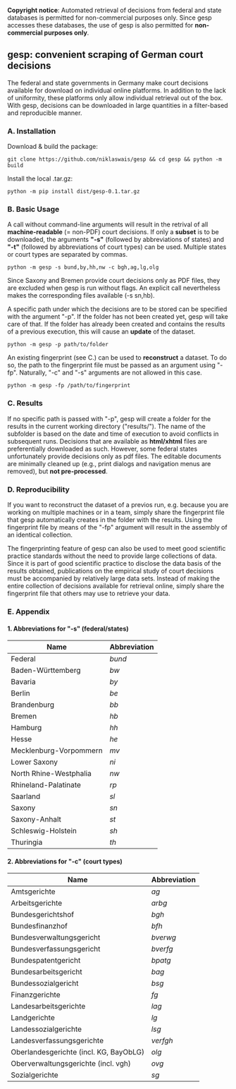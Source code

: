 **Copyright notice**: Automated retrieval of decisions from federal and state databases is permitted for non-commercial purposes only. Since gesp accesses these databases, the use of gesp is also permitted for **non-commercial purposes only**.

## gesp: convenient scraping of German court decisions

The federal and state governments in Germany make court decisions available for download on individual online platforms. In addition to the lack of uniformity, these platforms only allow individual retrieval out of the box. With gesp, decisions can be downloaded in large quantities in a filter-based and reproducible manner.

### A. Installation
Download & build the package:
```Shell
git clone https://github.com/niklaswais/gesp && cd gesp && python -m build
```
Install the local .tar.gz:
```Shell
python -m pip install dist/gesp-0.1.tar.gz
```

### B. Basic Usage
A call without command-line arguments will result in the retrival of all **machine-readable** (= non-PDF) court decisions. If only a **subset** is to be downloaded, the arguments **"-s"** (followed by abbreviations of states) and **"-t"** (followed by abbreviations of court types) can be used. Multiple states or court types are separated by commas.
```Shell
python -m gesp -s bund,by,hh,nw -c bgh,ag,lg,olg
```
Since Saxony and Bremen provide court decisions only as PDF files, they are excluded when gesp is run without flags. An explicit call nevertheless makes the corresponding files available (-s sn,hb).

A specific path under which the decisions are to be stored can be specified with the argument "-p". If the folder has not been created yet, gesp will take care of that. If the folder has already been created and contains the results of a previous execution, this will cause an **update** of the dataset.
```Shell
python -m gesp -p path/to/folder
```

An existing fingerprint (see C.) can be used to **reconstruct** a dataset. To do so, the path to the fingerprint file must be passed as an argument using "-fp". Naturally, "-c" and "-s" arguments are not allowed in this case.
```Shell
python -m gesp -fp /path/to/fingerprint
```

### C. Results
If no specific path is passed with "-p", gesp will create a folder for the results in the current working directory ("results/"). The name of the subfolder is based on the date and time of execution to avoid conflicts in subsequent runs. Decisions that are available as **html/xhtml** files are preferentially downloaded as such. However, some federal states unfortunately provide decisions only as pdf files. The editable documents are minimally cleaned up (e.g., print dialogs and navigation menus are removed), but **not pre-processed**.

### D. Reproducibility
If you want to reconstruct the dataset of a previos run, e.g. because you are working on multiple machines or in a team, simply share the fingerprint file that gesp automatically creates in the folder with the results. Using the fingerprint file by means of the "-fp" argument will result in the assembly of an identical collection.

The fingerprinting feature of gesp can also be used to meet good scientific practice standards without the need to provide large collections of data. Since it is part of good scientific practice to disclose the data basis of the results obtained, publications on the empirical study of court decisions must be accompanied by relatively large data sets. Instead of making the entire collection of decisions available for retrieval online, simply share the fingerprint file that others may use to retrieve your data.

### E. Appendix
#### 1. Abbreviations for "-s" (federal/states)
| Name | Abbreviation |
| --- | --- |
| Federal | *bund* |
| Baden-Württemberg | *bw* |
| Bavaria | *by* |
| Berlin | *be* |
| Brandenburg | *bb* |
| Bremen | *hb* |
| Hamburg | *hh* |
| Hesse | *he* |
| Mecklenburg-Vorpommern | *mv* |
| Lower Saxony | *ni* |
| North Rhine-Westphalia | *nw* |
| Rhineland-Palatinate | *rp* |
| Saarland | *sl* |
| Saxony | *sn* |
| Saxony-Anhalt | *st* |
| Schleswig-Holstein | *sh* |
| Thuringia | *th* |

#### 2. Abbreviations for "-c" (court types)
| Name | Abbreviation |
| --- | --- |
| Amtsgerichte | *ag* |
| Arbeitsgerichte | *arbg* |
| Bundesgerichtshof | *bgh* |
| Bundesfinanzhof | *bfh* |
| Bundesverwaltungsgericht | *bverwg* |
| Bundesverfassungsgericht | *bverfg* |
| Bundespatentgericht | *bpatg* |
| Bundesarbeitsgericht | *bag* |
| Bundessozialgericht | *bsg* |
| Finanzgerichte | *fg* |
| Landesarbeitsgerichte | *lag* |
| Landgerichte | *lg* |
| Landessozialgerichte | *lsg* |
| Landesverfassungsgerichte | *verfgh* |
| Oberlandesgerichte (incl. KG, BayObLG) | *olg* |
| Oberverwaltungsgerichte (incl. vgh) | *ovg* |
| Sozialgerichte | *sg* |
 
